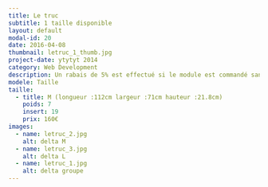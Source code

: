 ```yaml
---
title: Le truc
subtitle: 1 taille disponible
layout: default
modal-id: 20
date: 2016-04-08
thumbnail: letruc_1_thumb.jpg
project-date: ytytyt 2014
category: Web Development
description: Un rabais de 5% est effectué si le module est commandé sans inserts.
modele: Taille
taille:
  - title: M (longueur :112cm largeur :71cm hauteur :21.8cm)
    poids: 7
    insert: 19
    prix: 160€
images:
  - name: letruc_2.jpg
    alt: delta M
  - name: letruc_3.jpg
    alt: delta L
  - name: letruc_1.jpg
    alt: delta groupe
---
```

